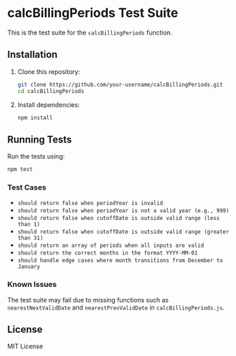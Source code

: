
# calcBillingPeriods Test Suite

This is the test suite for the `calcBillingPeriods` function.

## Installation

1. Clone this repository:
   ```bash
   git clone https://github.com/your-username/calcBillingPeriods.git
   cd calcBillingPeriods
   ```

2. Install dependencies:
   ```bash
   npm install
   ```

## Running Tests

Run the tests using:
```bash
npm test
```

### Test Cases
- `should return false when periodYear is invalid`
- `should return false when periodYear is not a valid year (e.g., 999)`
- `should return false when cutoffDate is outside valid range (less than 1)`
- `should return false when cutoffDate is outside valid range (greater than 31)`
- `should return an array of periods when all inputs are valid`
- `should return the correct months in the format YYYY-MM-01`
- `should handle edge cases where month transitions from December to January`

### Known Issues
The test suite may fail due to missing functions such as `nearestNextValidDate` and `nearestPrevValidDate` in `calcBillingPeriods.js`.

## License

MIT License
